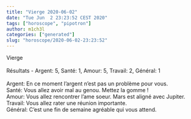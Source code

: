 ```yaml
---
title: "Vierge 2020-06-02"
date: "Tue Jun  2 23:23:52 CEST 2020"
tags: ["horoscope", "pipotron"]
author: m1ch3l
categories: ["generated"]
slug: "horoscope/2020-06-02-23:23:52"
---
```


Vierge<br>
<br>
Résultats - Argent: 5, Santé: 1, Amour: 5, Travail: 2, Général: 1<br>
<br>
Argent:  En ce moment l’argent n’est pas un problème pour vous. <br>
Santé:   Vous allez avoir mal au genou. Mettez la gomme !<br>
Amour:   Vous allez rencontrer l’ame soeur. Mars est aligné avec Jupiter.<br>
Travail: Vous allez rater une réunion importante. <br>
Général: C’est une fin de semaine agréable qui vous attend.<br>

